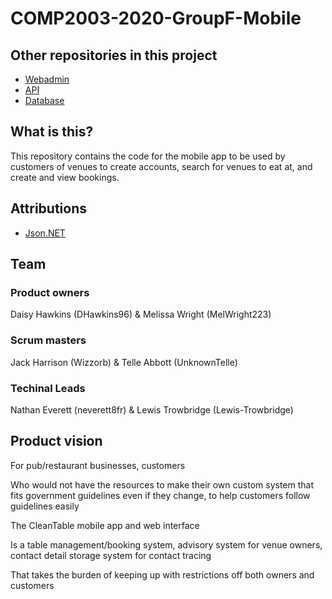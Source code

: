# COMP2003-2020-GroupF-Mobile

## Other repositories in this project

- [Webadmin](https://github.com/Lewis-Trowbridge/COMP2003-2020-GroupF-Webadmin)
- [API](https://github.com/Lewis-Trowbridge/COMP2003-2020-GroupF-API)
- [Database](https://github.com/Lewis-Trowbridge/COMP2003-2020-GroupF-Database)

## What is this?

This repository contains the code for the mobile app to be used by customers of venues to create accounts, search for venues to eat at, and create and view bookings.

## Attributions
- [Json.NET](https://www.newtonsoft.com/json)

## Team  

### Product owners
Daisy Hawkins (DHawkins96) & Melissa Wright (MelWright223)
### Scrum masters
Jack Harrison (Wizzorb) & Telle Abbott (UnknownTelle)
### Techinal Leads
Nathan Everett (neverett8fr) & Lewis Trowbridge (Lewis-Trowbridge)

## Product vision
For pub/restaurant businesses, customers 

Who would not have the resources to make their own custom system that fits government guidelines even if they change, to help customers follow guidelines easily 

The CleanTable mobile app and web interface 

Is a table management/booking system, advisory system for venue owners, contact detail storage system for contact tracing 

That takes the burden of keeping up with restrictions off both owners and customers 
